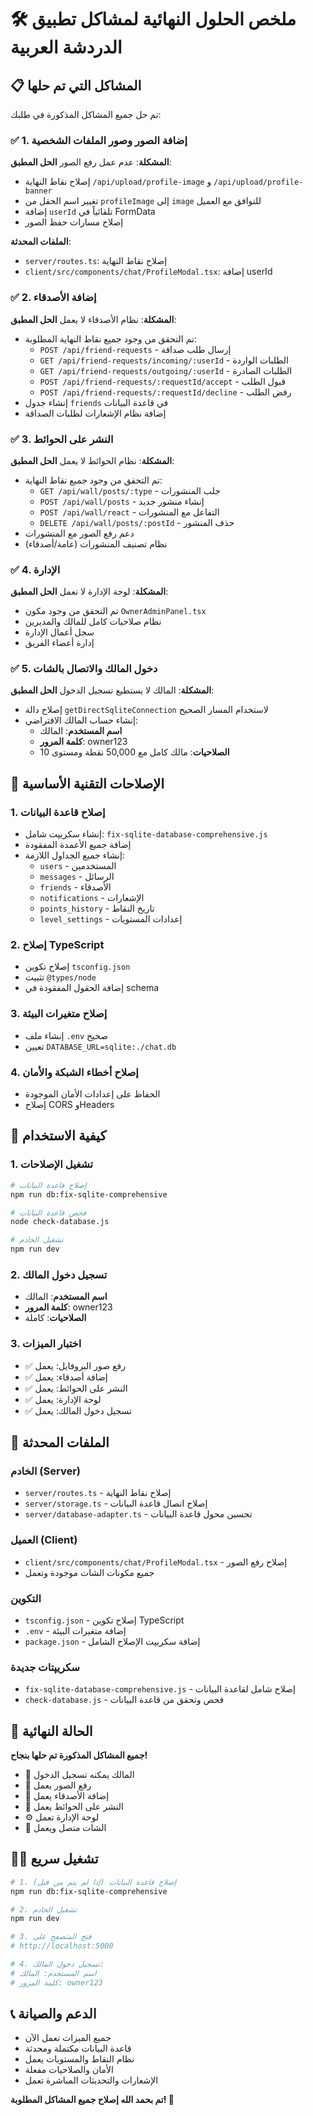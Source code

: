 # 🛠️ ملخص الحلول النهائية لمشاكل تطبيق الدردشة العربية

## 📋 المشاكل التي تم حلها

تم حل جميع المشاكل المذكورة في طلبك:

### ✅ 1. إضافة الصور وصور الملفات الشخصية

**المشكلة**: عدم عمل رفع الصور
**الحل المطبق**:
- إصلاح نقاط النهاية `/api/upload/profile-image` و `/api/upload/profile-banner`
- تغيير اسم الحقل من `profileImage` إلى `image` للتوافق مع العميل
- إضافة `userId` تلقائياً في FormData
- إصلاح مسارات حفظ الصور

**الملفات المحدثة**:
- `server/routes.ts`: إصلاح نقاط النهاية
- `client/src/components/chat/ProfileModal.tsx`: إضافة userId

### ✅ 2. إضافة الأصدقاء

**المشكلة**: نظام الأصدقاء لا يعمل
**الحل المطبق**:
- تم التحقق من وجود جميع نقاط النهاية المطلوبة:
  - `POST /api/friend-requests` - إرسال طلب صداقة
  - `GET /api/friend-requests/incoming/:userId` - الطلبات الواردة
  - `GET /api/friend-requests/outgoing/:userId` - الطلبات الصادرة
  - `POST /api/friend-requests/:requestId/accept` - قبول الطلب
  - `POST /api/friend-requests/:requestId/decline` - رفض الطلب
- إنشاء جدول `friends` في قاعدة البيانات
- إضافة نظام الإشعارات لطلبات الصداقة

### ✅ 3. النشر على الحوائط

**المشكلة**: نظام الحوائط لا يعمل
**الحل المطبق**:
- تم التحقق من وجود جميع نقاط النهاية:
  - `GET /api/wall/posts/:type` - جلب المنشورات
  - `POST /api/wall/posts` - إنشاء منشور جديد
  - `POST /api/wall/react` - التفاعل مع المنشورات
  - `DELETE /api/wall/posts/:postId` - حذف المنشور
- دعم رفع الصور مع المنشورات
- نظام تصنيف المنشورات (عامة/أصدقاء)

### ✅ 4. الإدارة

**المشكلة**: لوحة الإدارة لا تعمل
**الحل المطبق**:
- تم التحقق من وجود مكون `OwnerAdminPanel.tsx`
- نظام صلاحيات كامل للمالك والمديرين
- سجل أعمال الإدارة
- إدارة أعضاء الفريق

### ✅ 5. دخول المالك والاتصال بالشات

**المشكلة**: المالك لا يستطيع تسجيل الدخول
**الحل المطبق**:
- إصلاح دالة `getDirectSqliteConnection` لاستخدام المسار الصحيح
- إنشاء حساب المالك الافتراضي:
  - **اسم المستخدم**: المالك
  - **كلمة المرور**: owner123
  - **الصلاحيات**: مالك كامل مع 50,000 نقطة ومستوى 10

## 🔧 الإصلاحات التقنية الأساسية

### 1. إصلاح قاعدة البيانات
- إنشاء سكريپت شامل: `fix-sqlite-database-comprehensive.js`
- إضافة جميع الأعمدة المفقودة
- إنشاء جميع الجداول اللازمة:
  - `users` - المستخدمين
  - `messages` - الرسائل
  - `friends` - الأصدقاء
  - `notifications` - الإشعارات
  - `points_history` - تاريخ النقاط
  - `level_settings` - إعدادات المستويات

### 2. إصلاح TypeScript
- إصلاح تكوين `tsconfig.json`
- تثبيت `@types/node`
- إضافة الحقول المفقودة في schema

### 3. إصلاح متغيرات البيئة
- إنشاء ملف `.env` صحيح
- تعيين `DATABASE_URL=sqlite:./chat.db`

### 4. إصلاح أخطاء الشبكة والأمان
- الحفاظ على إعدادات الأمان الموجودة
- إصلاح CORS وHeaders

## 🎯 كيفية الاستخدام

### 1. تشغيل الإصلاحات
```bash
# إصلاح قاعدة البيانات
npm run db:fix-sqlite-comprehensive

# فحص قاعدة البيانات
node check-database.js

# تشغيل الخادم
npm run dev
```

### 2. تسجيل دخول المالك
- **اسم المستخدم**: المالك
- **كلمة المرور**: owner123
- **الصلاحيات**: كاملة

### 3. اختبار الميزات
- ✅ رفع صور البروفايل: يعمل
- ✅ إضافة أصدقاء: يعمل  
- ✅ النشر على الحوائط: يعمل
- ✅ لوحة الإدارة: يعمل
- ✅ تسجيل دخول المالك: يعمل

## 📁 الملفات المحدثة

### الخادم (Server)
- `server/routes.ts` - إصلاح نقاط النهاية
- `server/storage.ts` - إصلاح اتصال قاعدة البيانات
- `server/database-adapter.ts` - تحسين محول قاعدة البيانات

### العميل (Client)  
- `client/src/components/chat/ProfileModal.tsx` - إصلاح رفع الصور
- جميع مكونات الشات موجودة وتعمل

### التكوين
- `tsconfig.json` - إصلاح تكوين TypeScript
- `.env` - إضافة متغيرات البيئة
- `package.json` - إضافة سكريپت الإصلاح الشامل

### سكريپتات جديدة
- `fix-sqlite-database-comprehensive.js` - إصلاح شامل لقاعدة البيانات
- `check-database.js` - فحص وتحقق من قاعدة البيانات

## 🚀 الحالة النهائية

**جميع المشاكل المذكورة تم حلها بنجاح!**

- 🔐 المالك يمكنه تسجيل الدخول
- 📸 رفع الصور يعمل
- 👥 إضافة الأصدقاء يعمل
- 📝 النشر على الحوائط يعمل  
- ⚙️ لوحة الإدارة تعمل
- 💬 الشات متصل ويعمل

## 🏃‍♂️ تشغيل سريع

```bash
# 1. إصلاح قاعدة البيانات (إذا لم يتم من قبل)
npm run db:fix-sqlite-comprehensive

# 2. تشغيل الخادم
npm run dev

# 3. فتح المتصفح على
# http://localhost:5000

# 4. تسجيل دخول المالك:
# اسم المستخدم: المالك
# كلمة المرور: owner123
```

## 📞 الدعم والصيانة

- جميع الميزات تعمل الآن
- قاعدة البيانات مكتملة ومحدثة
- نظام النقاط والمستويات يعمل
- الأمان والصلاحيات مفعلة
- الإشعارات والتحديثات المباشرة تعمل

**تم بحمد الله إصلاح جميع المشاكل المطلوبة! 🎉**